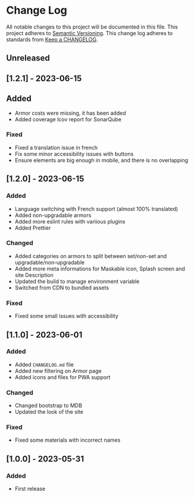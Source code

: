 # Change Log

All notable changes to this project will be documented in this file.
This project adheres to [Semantic Versioning](https://semver.org/).
This change log adheres to standards from [Keep a CHANGELOG](https://keepachangelog.com).

## Unreleased

## [1.2.1] - 2023-06-15

## Added

- Armor costs were missing, it has been added
- Added coverage lcov report for SonarQube

### Fixed

- Fixed a translation issue in french
- Fix some minor accessibility issues with buttons
- Ensure elements are big enough in mobile, and there is no overlapping

## [1.2.0] - 2023-06-15

### Added

- Language switching with French support (almost 100% translated)
- Added non-upgradable armors
- Added more eslint rules with variious plugins
- Added Prettier

### Changed

- Added categories on armors to split between set/non-set and upgradable/non-upgradable
- Added more meta informations for Maskable icon, Splash screen and site Description
- Updated the build to manage environment variable
- Switched from CDN to bundled assets

### Fixed

- Fixed some small issues with accessibility

## [1.1.0] - 2023-06-01

### Added

- Added `CHANGELOG.md` file
- Added new filtering on Armor page
- Added icons and files for PWA support

### Changed

- Changed bootstrap to MDB
- Updated the look of the site

### Fixed

- Fixed some materials with incorrect names

## [1.0.0] - 2023-05-31

### Added

- First release

